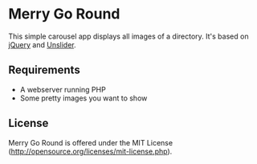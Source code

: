 # Merry Go Round

This simple carousel app displays all images of a directory. It's based on [jQuery](http://jquery.com/) and [Unslider](http://unslider.com/).

## Requirements
* A webserver running PHP
* Some pretty images you want to show

## License
Merry Go Round is offered under the MIT License (http://opensource.org/licenses/mit-license.php).
